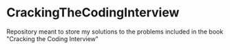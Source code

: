 # CrackingTheCodingInterview
Repository meant to store my solutions to the problems included in the book "Cracking the Coding Interview"

